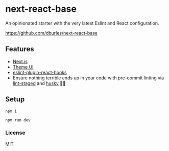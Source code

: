 # next-react-base

An opinionated starter with the very latest Eslint and React configuration.

https://github.com/dburles/next-react-base

## Features

* [Next.js](https://nextjs.org)
* [Theme UI](https://theme-ui.com)
* [eslint-plugin-react-hooks](https://www.npmjs.com/package/eslint-plugin-react-hooks) 
* Ensure nothing terrible ends up in your code with pre-commit linting via [lint-staged](https://github.com/okonet/lint-staged) and [husky](https://github.com/typicode/husky) 🚫💩

## Setup

`npm i`

`npm run dev`

### License

MIT